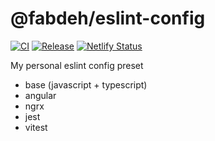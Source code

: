 # @fabdeh/eslint-config

[![CI](https://github.com/FabienDehopre/eslint-config/actions/workflows/ci.yml/badge.svg)](https://github.com/FabienDehopre/eslint-config/actions/workflows/ci.yml)
[![Release](https://github.com/FabienDehopre/eslint-config/actions/workflows/release.yml/badge.svg)](https://github.com/FabienDehopre/eslint-config/actions/workflows/release.yml)
[![Netlify Status](https://api.netlify.com/api/v1/badges/cab11755-048a-4d81-8ed1-dd2f67135664/deploy-status)](https://app.netlify.com/sites/fabdeh-eslint-config/deploys)

My personal eslint config preset

- base (javascript + typescript)
- angular
- ngrx
- jest
- vitest
